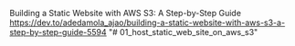 Building a Static Website with AWS S3: A Step-by-Step Guide
https://dev.to/adedamola_ajao/building-a-static-website-with-aws-s3-a-step-by-step-guide-5594
"# 01_host_static_web_site_on_aws_s3" 
